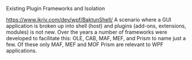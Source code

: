 Existing Plugin Frameworks and Isolation

https://www.ikriv.com/dev/wpf/BaktunShell/
A scenario where a GUI application is broken up into shell (host) and plugins (add-ons, extensions, modules) is not new. Over the years a number of frameworks were developed to facilitate this: OLE, CAB, MAF, MEF, and Prism to name just a few. Of these only MAF, MEF and MOF Prism are relevant to WPF applications.